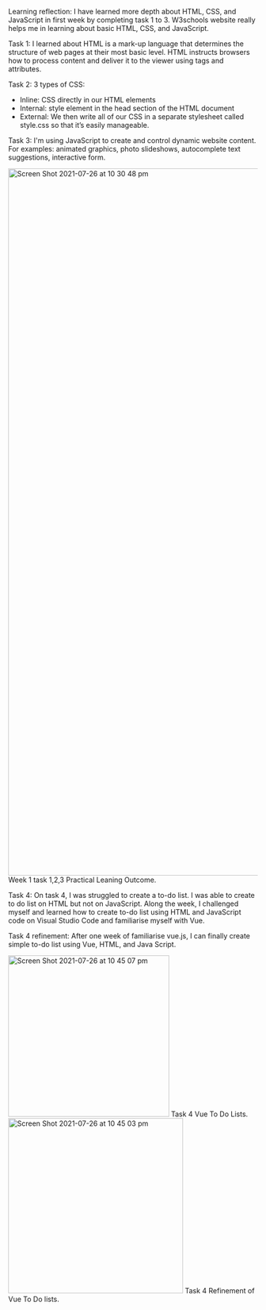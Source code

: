 Learning reflection: I have learned more depth about HTML, CSS, and JavaScript in first week by completing task 1 to 3.
W3schools website really helps me in learning about basic HTML, CSS, and JavaScript. 

Task 1: I learned about HTML is a mark-up language that determines the structure of web pages at their most basic level. HTML instructs browsers how to process content and deliver it to the viewer using tags and attributes.  

Task 2:
3 types of CSS:
-	Inline: CSS directly in our HTML elements
-	Internal: style element in the head section of the HTML document
-	External: We then write all of our CSS in a separate stylesheet called style.css so that it’s easily manageable.

Task 3: I'm using JavaScript to create and control dynamic website content. For examples: animated graphics, photo slideshows, autocomplete text suggestions, interactive form.

<img width="1425" alt="Screen Shot 2021-07-26 at 10 30 48 pm" src="https://user-images.githubusercontent.com/87454125/126988964-474104fe-2322-40f0-90c1-9284bc25c16a.png"> Week 1 task 1,2,3 Practical Leaning Outcome.

Task 4: On task 4, I was struggled to create a to-do list. I was able to create to do list on HTML but not on JavaScript. Along the week, I challenged myself and learned how to create to-do list using HTML and JavaScript code on Visual Studio Code and familiarise myself with Vue.

Task 4 refinement: After one week of familiarise vue.js, I can finally create simple to-do list using Vue, HTML, and Java Script. 

<img width="325" alt="Screen Shot 2021-07-26 at 10 45 07 pm" src="https://user-images.githubusercontent.com/87454125/126990852-e0bc64dd-b691-4678-925c-980ddd9d6f1f.png"> 
Task 4 Vue To Do Lists.


<img width="353" alt="Screen Shot 2021-07-26 at 10 45 03 pm" src="https://user-images.githubusercontent.com/87454125/126990873-1960d910-53cd-4b94-b8b2-103bffdf3c02.png"> 
Task 4 Refinement of Vue To Do lists.


